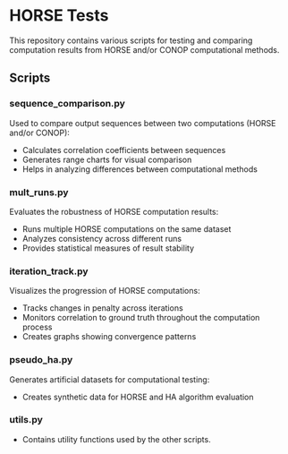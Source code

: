 # HORSE Tests

This repository contains various scripts for testing and comparing computation results from HORSE and/or CONOP computational methods.

## Scripts

### sequence_comparison.py
Used to compare output sequences between two computations (HORSE and/or CONOP):
- Calculates correlation coefficients between sequences
- Generates range charts for visual comparison
- Helps in analyzing differences between computational methods

### mult_runs.py
Evaluates the robustness of HORSE computation results:
- Runs multiple HORSE computations on the same dataset
- Analyzes consistency across different runs
- Provides statistical measures of result stability

### iteration_track.py
Visualizes the progression of HORSE computations:
- Tracks changes in penalty across iterations
- Monitors correlation to ground truth throughout the computation process
- Creates graphs showing convergence patterns

### pseudo_ha.py
Generates artificial datasets for computational testing:
- Creates synthetic data for HORSE and HA algorithm evaluation

### utils.py
- Contains utility functions used by the other scripts.
